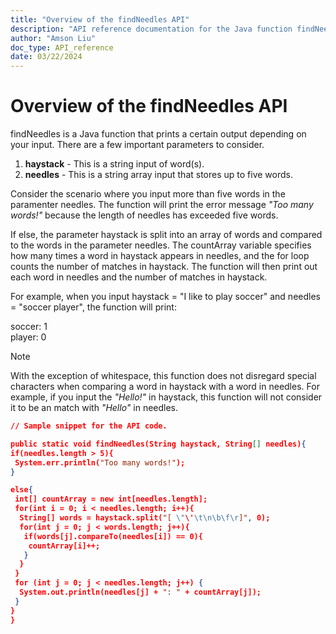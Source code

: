 ```yaml
---
title: "Overview of the findNeedles API"
description: "API reference documentation for the Java function findNeedles"
author: "Amson Liu"
doc_type: API_reference
date: 03/22/2024
---
```


# Overview of the findNeedles API

findNeedles is a Java function that prints a certain output depending on your input. There are a few important parameters to consider.

1) **haystack** - This is a string input of word(s).
2) **needles** - This is a string array input that stores up to five words.

Consider the scenario where you input more than five words in the paramenter needles. The function will print the error message *"Too many words!"* because the length of needles has exceeded five words.

If else, the parameter haystack is split into an array of words and compared to the words in the parameter needles. The countArray variable specifies how many times a word in haystack appears in needles, and the for loop counts the number of matches in haystack. The function will then print out each word in needles and the number of matches in haystack.

For example, when you input haystack = "I like to play soccer" and needles = "soccer player", the function will print:

soccer: 1 <br>
player: 0

> [!NOTE]
> With the exception of whitespace, this function does not disregard special characters when comparing a word in haystack with a word in needles. For example, if you input the *"Hello!"* in haystack, this function will not consider it to be an match with *"Hello"* in needles.

```json
// Sample snippet for the API code.

public static void findNeedles(String haystack, String[] needles){
if(needles.length > 5){
 System.err.println("Too many words!");
}

else{
 int[] countArray = new int[needles.length];
 for(int i = 0; i < needles.length; i++){
  String[] words = haystack.split("[ \"\'\t\n\b\f\r]", 0);
  for(int j = 0; j < words.length; j++){
   if(words[j].compareTo(needles[i]) == 0){
    countArray[i]++;
   }
  }
 }
 for (int j = 0; j < needles.length; j++) {
  System.out.println(needles[j] + ": " + countArray[j]);
 }
}
}

```
